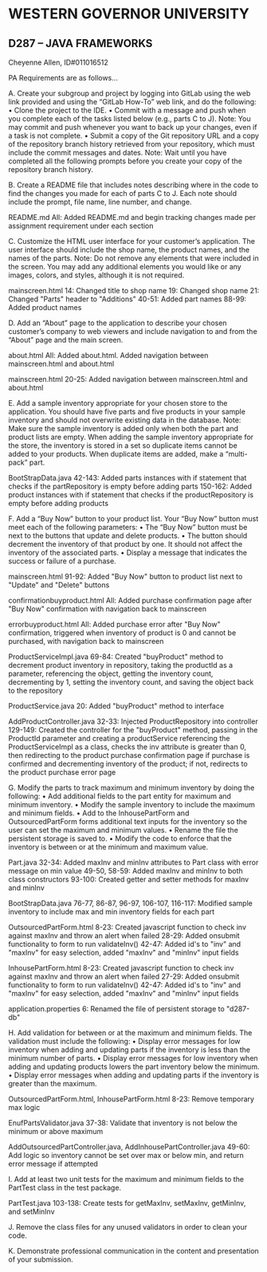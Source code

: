 # WESTERN GOVERNOR UNIVERSITY 
## D287 – JAVA FRAMEWORKS

Cheyenne Allen, ID#011016512

PA Requirements are as follows…

A.  Create your subgroup and project by logging into GitLab using the web link provided and using the “GitLab How-To” web link, and do the following:
    •  Clone the project to the IDE.
    •  Commit with a message and push when you complete each of the tasks listed below (e.g., parts C to J).
        Note: You may commit and push whenever you want to back up your changes, even if a task is not complete.
    •  Submit a copy of the Git repository URL and a copy of the repository branch history retrieved from your repository, which must include the commit messages and dates.
        Note: Wait until you have completed all the following prompts before you create your copy of the repository branch history.

B.  Create a README file that includes notes describing where in the code to find the changes you made for each of parts C to J. Each note should include the prompt, file name, line number, and change.

README.md
All: Added README.md and begin tracking changes made per assignment requirement under each section

C.  Customize the HTML user interface for your customer’s application. The user interface should include the shop name, the product names, and the names of the parts.
    Note: Do not remove any elements that were included in the screen. You may add any additional elements you would like or any images, colors, and styles, although it is not required.

mainscreen.html
14: Changed title to shop name
19: Changed shop name
21: Changed "Parts" header to "Additions"
40-51: Added part names
88-99: Added product names

D.  Add an “About” page to the application to describe your chosen customer’s company to web viewers and include navigation to and from the “About” page and the main screen.

about.html
All: Added about.html. Added navigation between mainscreen.html and about.html

mainscreen.html
20-25: Added navigation between mainscreen.html and about.html

E.  Add a sample inventory appropriate for your chosen store to the application. You should have five parts and five products in your sample inventory and should not overwrite existing data in the database.
    Note: Make sure the sample inventory is added only when both the part and product lists are empty. When adding the sample inventory appropriate for the store, the inventory is stored in a set so duplicate items cannot be added to your products. When duplicate items are added, make a “multi-pack” part.

BootStrapData.java
42-143: Added parts instances with if statement that checks if the partRepository is empty before adding parts
150-162: Added product instances with if statement that checks if the productRepository is empty before adding products

F.  Add a “Buy Now” button to your product list. Your “Buy Now” button must meet each of the following parameters:
    •  The “Buy Now” button must be next to the buttons that update and delete products.
    •  The button should decrement the inventory of that product by one. It should not affect the inventory of the associated parts.
    •  Display a message that indicates the success or failure of a purchase.

mainscreen.html
91-92: Added "Buy Now" button to product list next to "Update" and "Delete" buttons

confirmationbuyproduct.html
All: Added purchase confirmation page after "Buy Now" confirmation with navigation back to mainscreen

errorbuyproduct.html
All: Added purchase error after "Buy Now" confirmation, triggered when inventory of product is 0 and cannot be purchased, with navigation back to mainscreen

ProductServiceImpl.java
69-84: Created "buyProduct" method to decrement product inventory in repository, taking the productId as a parameter, referencing the object, getting the inventory count, decrementing by 1, setting the inventory count, and saving the object back to the repository

ProductService.java
20: Added "buyProduct" method to interface

AddProductController.java
32-33: Injected ProductRepository into controller
129-149: Created the controller for the "buyProduct" method, passing in the ProductId parameter and creating a productService referencing the ProductServiceImpl as a class, checks the inv attribute is greater than 0, then redirecting to the product purchase confirmation page if purchase is confirmed and decrementing inventory of the product; if not, redirects to the product purchase error page

G.  Modify the parts to track maximum and minimum inventory by doing the following:
    •  Add additional fields to the part entity for maximum and minimum inventory.
    •  Modify the sample inventory to include the maximum and minimum fields.
    •  Add to the InhousePartForm and OutsourcedPartForm forms additional text inputs for the inventory so the user can set the maximum and minimum values.
    •  Rename the file the persistent storage is saved to.
    •  Modify the code to enforce that the inventory is between or at the minimum and maximum value.

Part.java
32-34: Added maxInv and minInv attributes to Part class with error message on min value
49-50, 58-59: Added maxInv and minInv to both class constructors
93-100: Created getter and setter methods for maxInv and minInv

BootStrapData.java
76-77, 86-87, 96-97, 106-107, 116-117: Modified sample inventory to include max and min inventory fields for each part

OutsourcedPartForm.html
8-23: Created javascript function to check inv against maxInv and throw an alert when failed
28-29: Added onsubmit functionality to form to run validateInv()
42-47: Added id's to "inv" and "maxInv" for easy selection, added "maxInv" and "minInv" input fields

InhousePartForm.html
8-23: Created javascript function to check inv against maxInv and throw an alert when failed
27-29: Added onsubmit functionality to form to run validateInv()
42-47: Added id's to "inv" and "maxInv" for easy selection, added "maxInv" and "minInv" input fields

application.properties
6: Renamed the file of persistent storage to "d287-db"

H.  Add validation for between or at the maximum and minimum fields. The validation must include the following:
    •  Display error messages for low inventory when adding and updating parts if the inventory is less than the minimum number of parts.
    •  Display error messages for low inventory when adding and updating products lowers the part inventory below the minimum.
    •  Display error messages when adding and updating parts if the inventory is greater than the maximum.

OutsourcedPartForm.html, InhousePartForm.html
8-23: Remove temporary max logic

EnufPartsValidator.java
37-38: Validate that inventory is not below the minimum or above maximum

AddOutsourcedPartController.java, AddInhousePartController.java
49-60: Add logic so inventory cannot be set over max or below min, and return error message if attempted

I.  Add at least two unit tests for the maximum and minimum fields to the PartTest class in the test package.

PartTest.java
103-138: Create tests for getMaxInv, setMaxInv, getMinInv, and setMinInv

J.  Remove the class files for any unused validators in order to clean your code.

K.  Demonstrate professional communication in the content and presentation of your submission.